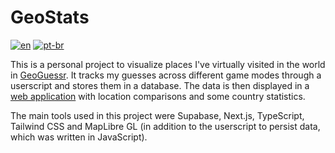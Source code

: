 # GeoStats

[![en](https://img.shields.io/badge/lang-en-red.svg)](README.md) [![pt-br](https://img.shields.io/badge/lang-pt--br-green.svg)](README.pt-br.md)

This is a personal project to visualize places I've virtually visited in the world in [GeoGuessr](https://www.geoguessr.com/). It tracks my guesses across different game modes through a userscript and stores them in a database. The data is then displayed in a [web application](https://geostats-xi.vercel.app) with location comparisons and some country statistics.

The main tools used in this project were Supabase, Next.js, TypeScript, Tailwind CSS and MapLibre GL (in addition to the userscript to persist data, which was written in JavaScript).
